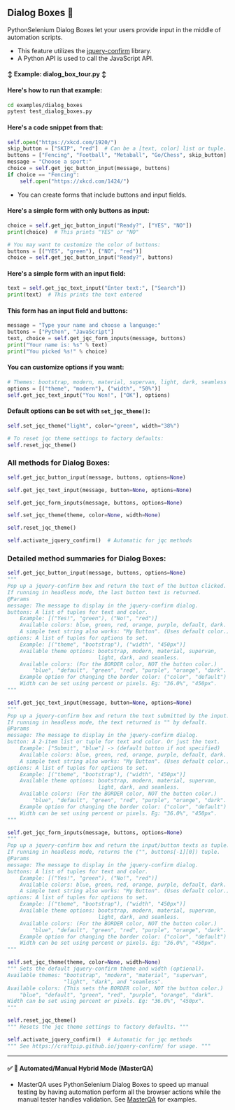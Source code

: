 <!-- PythonSelenium Docs -->

<h2>Dialog Boxes 🛂</h2>

PythonSelenium Dialog Boxes let your users provide input in the middle of automation scripts.

* This feature utilizes the [jquery-confirm](https://craftpip.github.io/jquery-confirm/) library.
* A Python API is used to call the JavaScript API.


<h4>↕️ Example: dialog_box_tour.py ↕️</h4>
<h4>Here's how to run that example:</h4>

```bash
cd examples/dialog_boxes
pytest test_dialog_boxes.py
```

<h4>Here's a code snippet from that:</h4>

```python
self.open("https://xkcd.com/1920/")
skip_button = ["SKIP", "red"]  # Can be a [text, color] list or tuple.
buttons = ["Fencing", "Football", "Metaball", "Go/Chess", skip_button]
message = "Choose a sport:"
choice = self.get_jqc_button_input(message, buttons)
if choice == "Fencing":
    self.open("https://xkcd.com/1424/")
```

* You can create forms that include buttons and input fields.

<h4>Here's a simple form with only buttons as input:</h4>

```python
choice = self.get_jqc_button_input("Ready?", ["YES", "NO"])
print(choice)  # This prints "YES" or "NO"

# You may want to customize the color of buttons:
buttons = [("YES", "green"), ("NO", "red")]
choice = self.get_jqc_button_input("Ready?", buttons)
```

<h4>Here's a simple form with an input field:</h4>

```python
text = self.get_jqc_text_input("Enter text:", ["Search"])
print(text)  # This prints the text entered
```

<h4>This form has an input field and buttons:</h4>

```python
message = "Type your name and choose a language:"
buttons = ["Python", "JavaScript"]
text, choice = self.get_jqc_form_inputs(message, buttons)
print("Your name is: %s" % text)
print("You picked %s!" % choice)
```

<h4>You can customize options if you want:</h4>

```python
# Themes: bootstrap, modern, material, supervan, light, dark, seamless
options = [("theme", "modern"), ("width", "50%")]
self.get_jqc_text_input("You Won!", ["OK"], options)
```

<h4>Default options can be set with <code>set_jqc_theme()</code>:</h4>

```python
self.set_jqc_theme("light", color="green", width="38%")

# To reset jqc theme settings to factory defaults:
self.reset_jqc_theme()
```

<h3>All methods for Dialog Boxes:</h3>

```python
self.get_jqc_button_input(message, buttons, options=None)

self.get_jqc_text_input(message, button=None, options=None)

self.get_jqc_form_inputs(message, buttons, options=None)

self.set_jqc_theme(theme, color=None, width=None)

self.reset_jqc_theme()

self.activate_jquery_confirm()  # Automatic for jqc methods
```

<h3>Detailed method summaries for Dialog Boxes:</h3>

```python
self.get_jqc_button_input(message, buttons, options=None)
"""
Pop up a jquery-confirm box and return the text of the button clicked.
If running in headless mode, the last button text is returned.
@Params
message: The message to display in the jquery-confirm dialog.
buttons: A list of tuples for text and color.
    Example: [("Yes!", "green"), ("No!", "red")]
    Available colors: blue, green, red, orange, purple, default, dark.
    A simple text string also works: "My Button". (Uses default color.)
options: A list of tuples for options to set.
    Example: [("theme", "bootstrap"), ("width", "450px")]
    Available theme options: bootstrap, modern, material, supervan,
                             light, dark, and seamless.
    Available colors: (For the BORDER color, NOT the button color.)
        "blue", "default", "green", "red", "purple", "orange", "dark".
    Example option for changing the border color: ("color", "default")
    Width can be set using percent or pixels. Eg: "36.0%", "450px".
"""

self.get_jqc_text_input(message, button=None, options=None)
"""
Pop up a jquery-confirm box and return the text submitted by the input.
If running in headless mode, the text returned is "" by default.
@Params
message: The message to display in the jquery-confirm dialog.
button: A 2-item list or tuple for text and color. Or just the text.
    Example: ["Submit", "blue"] -> (default button if not specified)
    Available colors: blue, green, red, orange, purple, default, dark.
    A simple text string also works: "My Button". (Uses default color.)
options: A list of tuples for options to set.
    Example: [("theme", "bootstrap"), ("width", "450px")]
    Available theme options: bootstrap, modern, material, supervan,
                             light, dark, and seamless.
    Available colors: (For the BORDER color, NOT the button color.)
        "blue", "default", "green", "red", "purple", "orange", "dark".
    Example option for changing the border color: ("color", "default")
    Width can be set using percent or pixels. Eg: "36.0%", "450px".
"""

self.get_jqc_form_inputs(message, buttons, options=None)
"""
Pop up a jquery-confirm box and return the input/button texts as tuple.
If running in headless mode, returns the ("", buttons[-1][0]) tuple.
@Params
message: The message to display in the jquery-confirm dialog.
buttons: A list of tuples for text and color.
    Example: [("Yes!", "green"), ("No!", "red")]
    Available colors: blue, green, red, orange, purple, default, dark.
    A simple text string also works: "My Button". (Uses default color.)
options: A list of tuples for options to set.
    Example: [("theme", "bootstrap"), ("width", "450px")]
    Available theme options: bootstrap, modern, material, supervan,
                             light, dark, and seamless.
    Available colors: (For the BORDER color, NOT the button color.)
        "blue", "default", "green", "red", "purple", "orange", "dark".
    Example option for changing the border color: ("color", "default")
    Width can be set using percent or pixels. Eg: "36.0%", "450px".
"""

self.set_jqc_theme(theme, color=None, width=None)
""" Sets the default jquery-confirm theme and width (optional).
Available themes: "bootstrap", "modern", "material", "supervan",
                  "light", "dark", and "seamless".
Available colors: (This sets the BORDER color, NOT the button color.)
    "blue", "default", "green", "red", "purple", "orange", "dark".
Width can be set using percent or pixels. Eg: "36.0%", "450px".
"""

self.reset_jqc_theme()
""" Resets the jqc theme settings to factory defaults. """

self.activate_jquery_confirm()  # Automatic for jqc methods
""" See https://craftpip.github.io/jquery-confirm/ for usage. """
```

--------

<h4>✅ 🛂 Automated/Manual Hybrid Mode (MasterQA)</h4>

* MasterQA uses PythonSelenium Dialog Boxes to speed up manual testing by having automation perform all the browser actions while the manual tester handles validation. See [MasterQA](/examples/master_qa) for examples.
